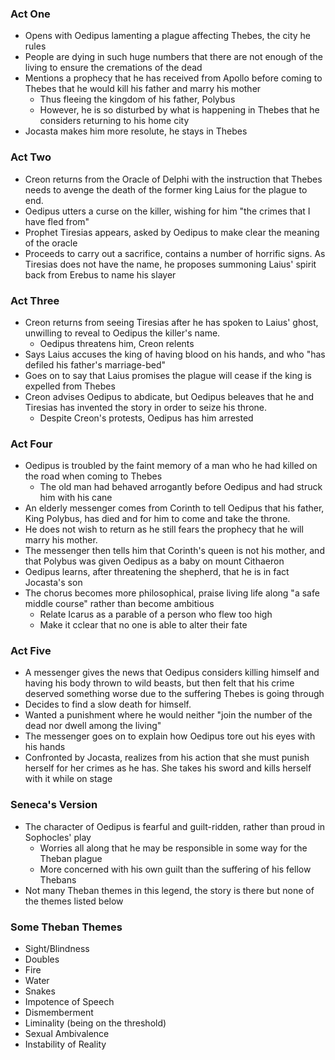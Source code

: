### Act One
 - Opens with Oedipus lamenting a plague affecting Thebes, the city he rules
 - People are dying in such huge numbers that there are not enough of the living to ensure the cremations of the dead
 - Mentions a prophecy that he has received from Apollo before coming to Thebes that he would kill his father and marry his mother
	 - Thus fleeing the kingdom of his father, Polybus
	 - However, he is so disturbed by what is happening in Thebes that he considers returning to his home city
 - Jocasta makes him more resolute, he stays in Thebes

### Act Two
 - Creon returns from the Oracle of Delphi with the instruction that Thebes needs to avenge the death of the former king Laius for the plague to end.
 - Oedipus utters a curse on the killer, wishing for him "the crimes that I have fled from"
 - Prophet Tiresias appears, asked by Oedipus to make clear the meaning of the oracle
 - Proceeds to carry out a sacrifice, contains a number of horrific signs. As Tiresias does not have the name, he proposes summoning Laius' spirit back from Erebus to name his slayer

### Act Three
 - Creon returns from seeing Tiresias after he has spoken to Laius' ghost, unwilling to reveal to Oedipus the killer's name.
	 - Oedipus threatens him, Creon relents
 - Says Laius accuses the king of having blood on his hands, and who "has defiled his father's marriage-bed"
 - Goes on to say that Laius promises the plague will cease if the king is expelled from Thebes
 - Creon advises Oedipus to abdicate, but Oedipus beleaves that he and Tiresias has invented the story in order to seize his throne.
	 - Despite Creon's protests, Oedipus has him arrested

### Act Four
 - Oedipus is troubled by the faint memory of a man who he had killed on the road when coming to Thebes
	 - The old man had behaved arrogantly before Oedipus and had struck him with his cane
 - An elderly messenger comes from Corinth to tell Oedipus that his father, King Polybus, has died and for him to come and take the throne.
 - He does not wish to return as he still fears the prophecy that he will marry his mother.
 - The messenger then tells him that Corinth's queen is not his mother, and that Polybus was given Oedipus as a baby on mount Cithaeron
 - Oedipus learns, after threatening the shepherd, that he is in fact Jocasta's son
 - The chorus becomes more philosophical, praise living life along "a safe middle course" rather than become ambitious
	 - Relate Icarus as a parable of a person who flew too high
	 - Make it cclear that no one is able to alter their fate

### Act Five
 - A messenger gives the news that Oedipus considers killing himself and having his body thrown to wild beasts, but then felt that his crime deserved something worse due to the suffering Thebes is going through
 - Decides to find a slow death for himself.
 - Wanted a punishment where he would neither "join the number of the dead nor dwell among the living"
 - The messenger goes on to explain how Oedipus tore out his eyes with his hands
 - Confronted by Jocasta, realizes from his action that she must punish herself for her crimes as he has. She takes his sword and kills herself with it while on stage

### Seneca's Version
 - The character of Oedipus is fearful and guilt-ridden, rather than proud in Sophocles' play
	 - Worries all along that he may be responsible in some way for the Theban plague
	 - More concerned with his own guilt than the suffering of his fellow Thebans
 - Not many Theban themes in this legend, the story is there but none of the themes listed below

### Some Theban Themes
 - Sight/Blindness
 - Doubles
 - Fire
 - Water
 - Snakes
 - Impotence of Speech
 - Dismemberment
 - Liminality (being on the threshold)
 - Sexual Ambivalence
 - Instability of Reality
